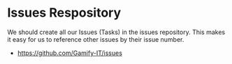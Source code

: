 # Issues Respository

We should create all our Issues (Tasks) in the issues repository. This makes it easy for us to reference other issues by their issue number.

- <https://github.com/Gamify-IT/issues>
